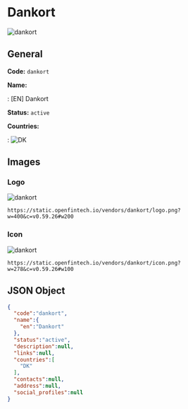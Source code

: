 
# Dankort 
![dankort](https://static.openfintech.io/vendors/dankort/logo.png?w=400&c=v0.59.26#w200)  

## General 
 
**Code:** `dankort` 
 
**Name:** 
 
:	[EN] Dankort 
 
**Status:** `active` 
 
 
**Countries:** 
 
:	![DK](https://cdnjs.cloudflare.com/ajax/libs/flag-icon-css/3.3.0/flags/4x3/dk.svg#w24)  

## Images 

### Logo 
 
![dankort](https://static.openfintech.io/vendors/dankort/logo.png?w=400&c=v0.59.26#w200)  

```
https://static.openfintech.io/vendors/dankort/logo.png?w=400&c=v0.59.26#w200
```  

### Icon 
 
![dankort](https://static.openfintech.io/vendors/dankort/icon.png?w=278&c=v0.59.26#w100)  

```
https://static.openfintech.io/vendors/dankort/icon.png?w=278&c=v0.59.26#w100
```  

## JSON Object 

```json
{
  "code":"dankort",
  "name":{
    "en":"Dankort"
  },
  "status":"active",
  "description":null,
  "links":null,
  "countries":[
    "DK"
  ],
  "contacts":null,
  "address":null,
  "social_profiles":null
}
```  
